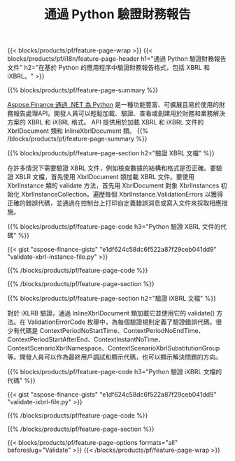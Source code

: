 ﻿---
title: 通過 Python 驗證財務報告
url: /zh-hant/python-net/validate/
description:  Python 代碼通過 Python 庫驗證 XBRL 和 iXBRL 文件中的財務報告。
---
{{< blocks/products/pf/feature-page-wrap >}}
{{< blocks/products/pf/i18n/feature-page-header h1="通過 Python 驗證財務報告文件" h2="在基於 Python 的應用程序中驗證財務報告格式，包括 XBRL 和 iXBRL。" >}}

{{% blocks/products/pf/feature-page-summary %}}

[Aspose.Finance 通過 .NET 為 Python](https://products.aspose.com/finance/python-net/) 是一種功能豐富、可擴展且易於使用的財務報告處理API。開發人員可以輕鬆加載、驗證、查看或創建用於財務和業務解決方案的 XBRL 和 iXBRL 格式。 API 提供用於加載 XBRL 和 iXBRL 文件的 XbrlDocument 類和 InlineXbrlDocument 類。
{{% /blocks/products/pf/feature-page-summary %}}

{{% blocks/products/pf/feature-page-section h2="驗證 XBRL 文檔" %}}

在許多情況下需要驗證 XBRL 文件，例如檢查數據的結構和格式是否正確。要驗證 XBLR 文檔，首先使用 XbrlDocument 類加載 XBRL 文件。要使用 XbrlInstance 類的 validate 方法，首先用 XbrlDocument 對象 XbrlInstances 初始化 XbrlInstanceCollection。遍歷每個 XbrlInstance.ValidationErrors 以獲得正確的錯誤代碼，並通過在控制台上打印自定義錯誤消息或寫入文件來採取相應措施。

{{% blocks/products/pf/feature-page-code h3="Python 驗證 XBRL 文件的代碼" %}}

{{< gist "aspose-finance-gists" "e1df624c58dc6f522a87f29ceb041dd9" "validate-xbrl-instance-file.py" >}} 

{{% /blocks/products/pf/feature-page-code %}}

{{% /blocks/products/pf/feature-page-section %}}

{{% blocks/products/pf/feature-page-section h2="驗證 iXBRL 文檔" %}}

對於 iXLRB 驗證，通過 InlineXbrlDocument 類加載它並使用它的 validate() 方法。在 ValidationErrorCode 枚舉中，為每個驗證規則定義了驗證錯誤代碼。很少有代碼是 ContextPeriodNoStartTime、ContextPeriodNoEndTime、ContextPeriodStartAfterEnd、ContextInstantNoTime、ContextScenarioXbrlNamespace、ContextScenarioXbrlSubstitutionGroup 等。開發人員可以作為最終用戶調試和顯示代碼，也可以顯示解決問題的方向。

{{% blocks/products/pf/feature-page-code h3="Python 驗證 iXBRL 文檔的代碼" %}}

{{< gist "aspose-finance-gists" "e1df624c58dc6f522a87f29ceb041dd9" "validate-ixbrl-file.py" >}}

{{% /blocks/products/pf/feature-page-code %}}

{{% /blocks/products/pf/feature-page-section %}}

{{< blocks/products/pf/feature-page-options formats="all" beforeslug="Validate" >}}
{{< /blocks/products/pf/feature-page-wrap >}}